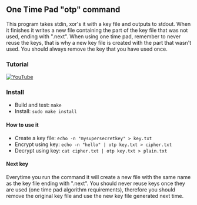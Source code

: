 ## One Time Pad "otp" command

This program takes stdin, xor's it with a key file and outputs to stdout.
When it finishes it writes a new file containing the part of the key file that was not used, ending with ".next". When using one time pad, remember to never reuse the keys, that is why a new key file is created with the part that wasn't used. You should always remove the key that you have used once.

### Tutorial

[![YouTube](http://i.ytimg.com/vi/AE1kFnRsTuY/hqdefault.jpg)](https://www.youtube.com/watch?v=AE1kFnRsTuY)

### Install

* Build and test: `make`
* Install: `sudo make install`

#### How to use it

* Create a key file: `echo -n "mysupersecretkey" > key.txt`
* Encrypt using key: `echo -n "hello" | otp key.txt > cipher.txt`
* Decrypt using key: `cat cipher.txt | otp key.txt > plain.txt`

#### Next key

Everytime you run the command it will create a new file with the same name as the key file ending with ".next". You should never reuse keys once they are used (one time pad algorithm requirements), therefore you should remove the original key file and use the new key file generated next time.

